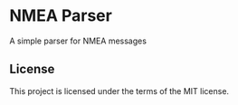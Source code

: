 # NMEA Parser

A simple parser for NMEA messages

## License

This project is licensed under the terms of the MIT license.
